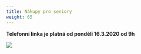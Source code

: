 ```yaml
---
title: Nákupy pro seniory
weight: 65
---
```

**Telefonní linka je platná od pondělí 16.3.2020 od 9h**

![](/images/uploads/2020_vgv_nakupy_pro_seniory.jpg)